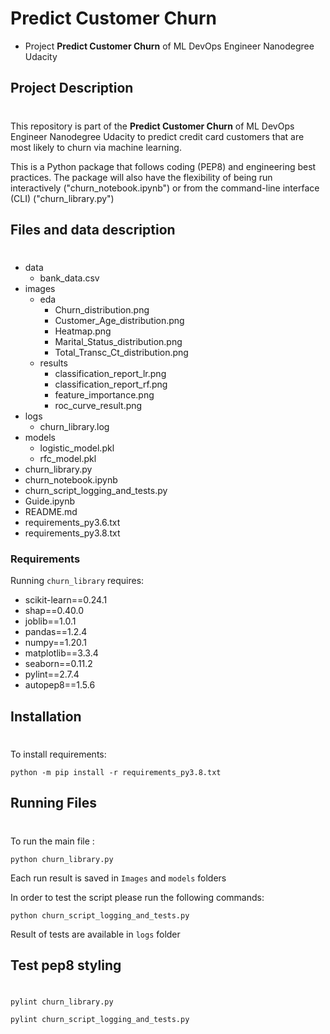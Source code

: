 # Predict Customer Churn

- Project **Predict Customer Churn** of ML DevOps Engineer Nanodegree Udacity

## Project Description
#
This repository is part of the **Predict Customer Churn** of ML DevOps Engineer Nanodegree Udacity to predict credit card customers that are most likely to churn via machine learning.

This is a Python package that follows coding (PEP8) and engineering best practices. 
The package will also have the flexibility of being run interactively ("churn_notebook.ipynb") or from the command-line interface (CLI) ("churn_library.py")

## Files and data description
#
* data
    - bank_data.csv
* images
    - eda
        - Churn_distribution.png 
        - Customer_Age_distribution.png
        - Heatmap.png
        - Marital_Status_distribution.png
        - Total_Transc_Ct_distribution.png
    - results
        - classification_report_lr.png
        - classification_report_rf.png
        - feature_importance.png
        - roc_curve_result.png
* logs
    - churn_library.log
* models
    - logistic_model.pkl
    - rfc_model.pkl
* churn_library.py
* churn_notebook.ipynb
* churn_script_logging_and_tests.py
* Guide.ipynb
* README.md
* requirements_py3.6.txt
* requirements_py3.8.txt 

### Requirements

Running `churn_library` requires:

* scikit-learn==0.24.1
* shap==0.40.0
* joblib==1.0.1
* pandas==1.2.4
* numpy==1.20.1
* matplotlib==3.3.4
* seaborn==0.11.2
* pylint==2.7.4
* autopep8==1.5.6

## Installation
#
To install requirements:
```
python -m pip install -r requirements_py3.8.txt
```
## Running Files
#
To run the main file :
```
python churn_library.py
```
Each run result is saved in `Images` and `models` folders 

In order to test the script please run the following commands:
```
python churn_script_logging_and_tests.py
```
Result of tests are available in `logs` folder

## Test pep8 styling
#
```
pylint churn_library.py
```

```
pylint churn_script_logging_and_tests.py
```